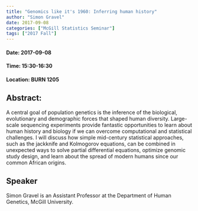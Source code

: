 ```yaml
---
title: "Genomics like it's 1960: Inferring human history"
author: "Simon Gravel"
date: 2017-09-08
categories: ["McGill Statistics Seminar"]
tags: ["2017 Fall"]
---
```


#### Date: 2017-09-08
#### Time: 15:30-16:30
#### Location: BURN 1205

## Abstract:

	
A central goal of population genetics is the inference of the biological, evolutionary and demographic forces that shaped human diversity. Large-scale sequencing experiments provide fantastic opportunities to learn about human history and biology if we can overcome computational and statistical challenges. I will discuss how simple mid-century statistical approaches, such as the jackknife and Kolmogorov equations, can be combined in unexpected ways to solve partial differential equations, optimize genomic study design, and learn about the spread of modern humans since our common African origins.



## Speaker

Simon Gravel is an Assistant Professor at the ﻿Department of Human Genetics, McGill University.


